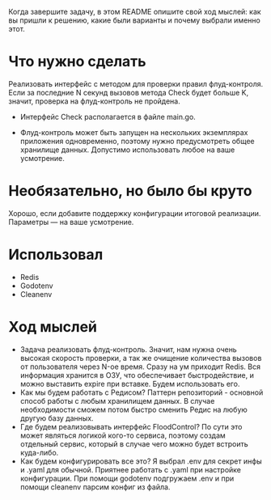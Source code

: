 Когда завершите задачу, в этом README опишите свой ход мыслей: как вы пришли к решению, какие были варианты и почему выбрали именно этот. 

# Что нужно сделать

Реализовать интерфейс с методом для проверки правил флуд-контроля. Если за последние N секунд вызовов метода Check будет больше K, значит, проверка на флуд-контроль не пройдена.

- Интерфейс Check располагается в файле main.go.

- Флуд-контроль может быть запущен на нескольких экземплярах приложения одновременно, поэтому нужно предусмотреть общее хранилище данных. Допустимо использовать любое на ваше усмотрение. 

# Необязательно, но было бы круто

Хорошо, если добавите поддержку конфигурации итоговой реализации. Параметры — на ваше усмотрение.

# Использовал

- Redis
- Godotenv
- Cleanenv

# Ход мыслей

- Задача реализовать флуд-контроль. Значит, нам нужна очень высокая скорость проверки, а так же очищение количества 
вызовов от пользователя через N-ое время. Сразу на ум приходит Redis. Вся информация хранится в ОЗУ, что обеспечивает
быстродействие, и можно выставить expire при вставке. Будем использовать его.
- Как мы будем работать с Редисом? Паттерн репозиторий - основной способ работы с любым хранилищем данных. В случае
необходимости сможем потом быстро сменить Редис на любую другую базу данных.
- Где будем реализовывать интерфейс FloodControl? По сути это может являться логикой кого-то сервиса, поэтому создам
отдельный сервис, который в случае чего можно будет встроить куда-либо. 
- Как будем конфигурировать все это? Я выбрал .env для секрет инфы и .yaml для обычной. Приятнее работать с .yaml
при настройке конфигурации. При помощи godotenv подгружаем .env и при помощи cleanenv парсим конфиг из файла.

